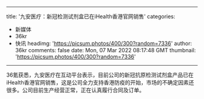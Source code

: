 
---
title: '九安医疗：新冠检测试剂盒已在iHealth香港官网销售'
categories: 
 - 新媒体
 - 36kr
 - 快讯
headimg: 'https://picsum.photos/400/300?random=7336'
author: 36kr
comments: false
date: Mon, 07 Mar 2022 08:17:48 GMT
thumbnail: 'https://picsum.photos/400/300?random=7336'
---

<div>   
36氪获悉，九安医疗在互动平台表示，目前公司的新冠抗原检测试剂盒产品已在iHealth香港官网销售，这是公司全力支持香港防疫的开始，市场的不确定因素还很多。公司目前生产经营正常，正在认真履行合同及订单。  
</div>
            